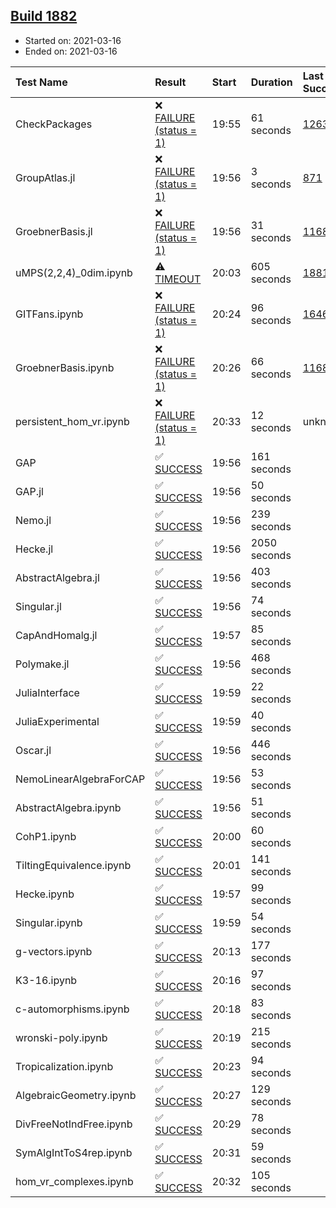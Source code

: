 ## [Build 1882](https://oscarci.mathematik.uni-kl.de/job/oscar-stable/1882/)

* Started on: 2021-03-16
* Ended on: 2021-03-16

| Test Name    | Result | Start | Duration | Last Success | First Failure |
|:-------------|:-------|:------|:---------|:-------------|:--------------|
| CheckPackages | ❌ [FAILURE (status = 1)](https://oscarci.mathematik.uni-kl.de/job/oscar-stable/1882/artifact/logs/build-1882/CheckPackages.log) | 19:55 | 61 seconds | [1263](https://oscarci.mathematik.uni-kl.de/job/oscar-stable/1263/) | [1264](https://oscarci.mathematik.uni-kl.de/job/oscar-stable/1264/) |
| GroupAtlas.jl | ❌ [FAILURE (status = 1)](https://oscarci.mathematik.uni-kl.de/job/oscar-stable/1882/artifact/logs/build-1882/GroupAtlas.jl.log) | 19:56 | 3 seconds | [871](https://oscarci.mathematik.uni-kl.de/job/oscar-stable/871/) | [872](https://oscarci.mathematik.uni-kl.de/job/oscar-stable/872/) |
| GroebnerBasis.jl | ❌ [FAILURE (status = 1)](https://oscarci.mathematik.uni-kl.de/job/oscar-stable/1882/artifact/logs/build-1882/GroebnerBasis.jl.log) | 19:56 | 31 seconds | [1168](https://oscarci.mathematik.uni-kl.de/job/oscar-stable/1168/) | [1169](https://oscarci.mathematik.uni-kl.de/job/oscar-stable/1169/) |
| uMPS(2,2,4)_0dim.ipynb | ⚠ [TIMEOUT](https://oscarci.mathematik.uni-kl.de/job/oscar-stable/1882/artifact/logs/build-1882/uMPS-2-2-4-_0dim.ipynb.log) | 20:03 | 605 seconds | [1881](https://oscarci.mathematik.uni-kl.de/job/oscar-stable/1881/) | [1882](https://oscarci.mathematik.uni-kl.de/job/oscar-stable/1882/) |
| GITFans.ipynb | ❌ [FAILURE (status = 1)](https://oscarci.mathematik.uni-kl.de/job/oscar-stable/1882/artifact/logs/build-1882/GITFans.ipynb.log) | 20:24 | 96 seconds | [1646](https://oscarci.mathematik.uni-kl.de/job/oscar-stable/1646/) | [1647](https://oscarci.mathematik.uni-kl.de/job/oscar-stable/1647/) |
| GroebnerBasis.ipynb | ❌ [FAILURE (status = 1)](https://oscarci.mathematik.uni-kl.de/job/oscar-stable/1882/artifact/logs/build-1882/GroebnerBasis.ipynb.log) | 20:26 | 66 seconds | [1168](https://oscarci.mathematik.uni-kl.de/job/oscar-stable/1168/) | [1169](https://oscarci.mathematik.uni-kl.de/job/oscar-stable/1169/) |
| persistent_hom_vr.ipynb | ❌ [FAILURE (status = 1)](https://oscarci.mathematik.uni-kl.de/job/oscar-stable/1882/artifact/logs/build-1882/persistent_hom_vr.ipynb.log) | 20:33 | 12 seconds | unknown | unknown |
| GAP | ✅ [SUCCESS](https://oscarci.mathematik.uni-kl.de/job/oscar-stable/1882/artifact/logs/build-1882/GAP.log) | 19:56 | 161 seconds |  |  |
| GAP.jl | ✅ [SUCCESS](https://oscarci.mathematik.uni-kl.de/job/oscar-stable/1882/artifact/logs/build-1882/GAP.jl.log) | 19:56 | 50 seconds |  |  |
| Nemo.jl | ✅ [SUCCESS](https://oscarci.mathematik.uni-kl.de/job/oscar-stable/1882/artifact/logs/build-1882/Nemo.jl.log) | 19:56 | 239 seconds |  |  |
| Hecke.jl | ✅ [SUCCESS](https://oscarci.mathematik.uni-kl.de/job/oscar-stable/1882/artifact/logs/build-1882/Hecke.jl.log) | 19:56 | 2050 seconds |  |  |
| AbstractAlgebra.jl | ✅ [SUCCESS](https://oscarci.mathematik.uni-kl.de/job/oscar-stable/1882/artifact/logs/build-1882/AbstractAlgebra.jl.log) | 19:56 | 403 seconds |  |  |
| Singular.jl | ✅ [SUCCESS](https://oscarci.mathematik.uni-kl.de/job/oscar-stable/1882/artifact/logs/build-1882/Singular.jl.log) | 19:56 | 74 seconds |  |  |
| CapAndHomalg.jl | ✅ [SUCCESS](https://oscarci.mathematik.uni-kl.de/job/oscar-stable/1882/artifact/logs/build-1882/CapAndHomalg.jl.log) | 19:57 | 85 seconds |  |  |
| Polymake.jl | ✅ [SUCCESS](https://oscarci.mathematik.uni-kl.de/job/oscar-stable/1882/artifact/logs/build-1882/Polymake.jl.log) | 19:56 | 468 seconds |  |  |
| JuliaInterface | ✅ [SUCCESS](https://oscarci.mathematik.uni-kl.de/job/oscar-stable/1882/artifact/logs/build-1882/JuliaInterface.log) | 19:59 | 22 seconds |  |  |
| JuliaExperimental | ✅ [SUCCESS](https://oscarci.mathematik.uni-kl.de/job/oscar-stable/1882/artifact/logs/build-1882/JuliaExperimental.log) | 19:59 | 40 seconds |  |  |
| Oscar.jl | ✅ [SUCCESS](https://oscarci.mathematik.uni-kl.de/job/oscar-stable/1882/artifact/logs/build-1882/Oscar.jl.log) | 19:56 | 446 seconds |  |  |
| NemoLinearAlgebraForCAP | ✅ [SUCCESS](https://oscarci.mathematik.uni-kl.de/job/oscar-stable/1882/artifact/logs/build-1882/NemoLinearAlgebraForCAP.log) | 19:56 | 53 seconds |  |  |
| AbstractAlgebra.ipynb | ✅ [SUCCESS](https://oscarci.mathematik.uni-kl.de/job/oscar-stable/1882/artifact/logs/build-1882/AbstractAlgebra.ipynb.log) | 19:56 | 51 seconds |  |  |
| CohP1.ipynb | ✅ [SUCCESS](https://oscarci.mathematik.uni-kl.de/job/oscar-stable/1882/artifact/logs/build-1882/CohP1.ipynb.log) | 20:00 | 60 seconds |  |  |
| TiltingEquivalence.ipynb | ✅ [SUCCESS](https://oscarci.mathematik.uni-kl.de/job/oscar-stable/1882/artifact/logs/build-1882/TiltingEquivalence.ipynb.log) | 20:01 | 141 seconds |  |  |
| Hecke.ipynb | ✅ [SUCCESS](https://oscarci.mathematik.uni-kl.de/job/oscar-stable/1882/artifact/logs/build-1882/Hecke.ipynb.log) | 19:57 | 99 seconds |  |  |
| Singular.ipynb | ✅ [SUCCESS](https://oscarci.mathematik.uni-kl.de/job/oscar-stable/1882/artifact/logs/build-1882/Singular.ipynb.log) | 19:59 | 54 seconds |  |  |
| g-vectors.ipynb | ✅ [SUCCESS](https://oscarci.mathematik.uni-kl.de/job/oscar-stable/1882/artifact/logs/build-1882/g-vectors.ipynb.log) | 20:13 | 177 seconds |  |  |
| K3-16.ipynb | ✅ [SUCCESS](https://oscarci.mathematik.uni-kl.de/job/oscar-stable/1882/artifact/logs/build-1882/K3-16.ipynb.log) | 20:16 | 97 seconds |  |  |
| c-automorphisms.ipynb | ✅ [SUCCESS](https://oscarci.mathematik.uni-kl.de/job/oscar-stable/1882/artifact/logs/build-1882/c-automorphisms.ipynb.log) | 20:18 | 83 seconds |  |  |
| wronski-poly.ipynb | ✅ [SUCCESS](https://oscarci.mathematik.uni-kl.de/job/oscar-stable/1882/artifact/logs/build-1882/wronski-poly.ipynb.log) | 20:19 | 215 seconds |  |  |
| Tropicalization.ipynb | ✅ [SUCCESS](https://oscarci.mathematik.uni-kl.de/job/oscar-stable/1882/artifact/logs/build-1882/Tropicalization.ipynb.log) | 20:23 | 94 seconds |  |  |
| AlgebraicGeometry.ipynb | ✅ [SUCCESS](https://oscarci.mathematik.uni-kl.de/job/oscar-stable/1882/artifact/logs/build-1882/AlgebraicGeometry.ipynb.log) | 20:27 | 129 seconds |  |  |
| DivFreeNotIndFree.ipynb | ✅ [SUCCESS](https://oscarci.mathematik.uni-kl.de/job/oscar-stable/1882/artifact/logs/build-1882/DivFreeNotIndFree.ipynb.log) | 20:29 | 78 seconds |  |  |
| SymAlgIntToS4rep.ipynb | ✅ [SUCCESS](https://oscarci.mathematik.uni-kl.de/job/oscar-stable/1882/artifact/logs/build-1882/SymAlgIntToS4rep.ipynb.log) | 20:31 | 59 seconds |  |  |
| hom_vr_complexes.ipynb | ✅ [SUCCESS](https://oscarci.mathematik.uni-kl.de/job/oscar-stable/1882/artifact/logs/build-1882/hom_vr_complexes.ipynb.log) | 20:32 | 105 seconds |  |  |
